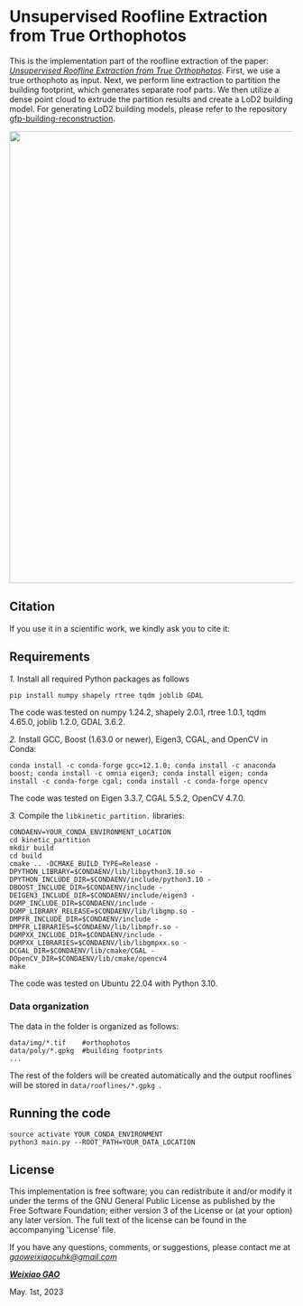 # Unsupervised Roofline Extraction from True Orthophotos
This is the implementation part of the roofline extraction of the paper: [*Unsupervised Roofline Extraction from True Orthophotos*](https://3dbag.nl/en/viewer). 
First, we use a true orthophoto as input. 
Next, we perform line extraction to partition the building footprint, which generates separate roof parts. 
We then utilize a dense point cloud to extrude the partition results and create a LoD2 building model. For generating LoD2 building models, please refer to the repository [gfp-building-reconstruction](https://github.com/geoflow3d/gfp-building-reconstruction).

<div align="center">    
<img src="images/pipeline_all.jpg" width="800px" />
</div>

## Citation

If you use it in a scientific work, we kindly ask you to cite it:

[//]: # (<div class="filteredelement"><strong>Unsupervised Roofline Extraction from True Orthophotos</strong>. Weixiao Gao, Ravi Peters, and Jantien Stoter. )

[//]: # (<em> ISPRS Journal of Photogrammetry and Remote Sensing</em> 196 &#40;2023&#41; 32-44. <br/><a href="https://www.sciencedirect.com/science/article/pii/S0924271622003355"><i class="fas fa-external-link-alt"></i> PDF</a> <a href="#myref" data-toggle="collapse"><i class="fas fa-caret-square-down"></i> BibTeX</a> )

[//]: # (<div id="myref" class="collapse" tabindex="-1">)

[//]: # (<pre class="bibtex">@article{sum2021,)

[//]: # (author = {Weixiao Gao and Liangliang Nan and Bas Boom and Hugo Ledoux},)

[//]: # (title = {PSSNet: Planarity-sensible Semantic Segmentation of large-scale urban meshes},)

[//]: # (journal = {ISPRS Journal of Photogrammetry and Remote Sensing},)

[//]: # (volume = {196},)

[//]: # (pages = {32-44},)

[//]: # (year={2023},)

[//]: # (issn = {0924-2716},)

[//]: # (doi = {10.1016/j.isprsjprs.2022.12.020},)

[//]: # (url = {https://www.sciencedirect.com/science/article/pii/S0924271622003355},)

[//]: # (})

[//]: # (</pre></div></div>)


## Requirements 

*1.* Install all required Python packages as follows
```
pip install numpy shapely rtree tqdm joblib GDAL
```
The code was tested on numpy 1.24.2, shapely 2.0.1, rtree 1.0.1, tqdm 4.65.0, joblib 1.2.0, GDAL 3.6.2. 

*2.* Install GCC, Boost (1.63.0 or newer), Eigen3, CGAL, and OpenCV in Conda:
```
conda install -c conda-forge gcc=12.1.0; conda install -c anaconda boost; conda install -c omnia eigen3; conda install eigen; conda install -c conda-forge cgal; conda install -c conda-forge opencv
```
The code was tested on Eigen 3.3.7, CGAL 5.5.2, OpenCV 4.7.0.

*3.* Compile the ```libkinetic_partition.``` libraries:
```
CONDAENV=YOUR_CONDA_ENVIRONMENT_LOCATION
cd kinetic_partition
mkdir build
cd build
cmake .. -DCMAKE_BUILD_TYPE=Release -DPYTHON_LIBRARY=$CONDAENV/lib/libpython3.10.so -DPYTHON_INCLUDE_DIR=$CONDAENV/include/python3.10 -DBOOST_INCLUDE_DIR=$CONDAENV/include -DEIGEN3_INCLUDE_DIR=$CONDAENV/include/eigen3 -DGMP_INCLUDE_DIR=$CONDAENV/include -DGMP_LIBRARY_RELEASE=$CONDAENV/lib/libgmp.so -DMPFR_INCLUDE_DIR=$CONDAENV/include -DMPFR_LIBRARIES=$CONDAENV/lib/libmpfr.so -DGMPXX_INCLUDE_DIR=$CONDAENV/include -DGMPXX_LIBRARIES=$CONDAENV/lib/libgmpxx.so -DCGAL_DIR=$CONDAENV/lib/cmake/CGAL -DOpenCV_DIR=$CONDAENV/lib/cmake/opencv4
make
```
The code was tested on Ubuntu 22.04 with Python 3.10.

### Data organization
The data in the folder is organized as follows:
```
data/img/*.tif    #orthophotos
data/poly/*.gpkg  #building footprints
...
```
The rest of the folders will be created automatically and the output rooflines will be stored in ```data/rooflines/*.gpkg ```.

## Running the code
```
source activate YOUR_CONDA_ENVIRONMENT
python3 main.py --ROOT_PATH=YOUR_DATA_LOCATION
```

## License
This implementation is free software; you can redistribute it and/or modify it under the terms of the 
GNU General Public License as published by the Free Software Foundation; either version 3
of the License or (at your option) any later version. The full text of the license can be
found in the accompanying 'License' file.

If you have any questions, comments, or suggestions, please contact me at <i>gaoweixiaocuhk@gmail.com</i>

[<b><i>Weixiao GAO</i></b>](https://3d.bk.tudelft.nl/weixiao/)

May. 1st, 2023

